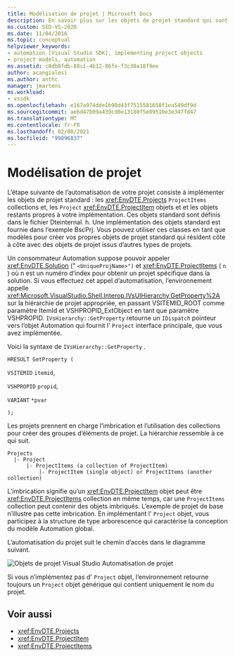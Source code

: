 ```yaml
---
title: Modélisation de projet | Microsoft Docs
description: En savoir plus sur les objets de projet standard qui sont requis pour créer l’automatisation pour votre nouveau type de projet et le chemin d’accès que l’Automation de projet suit.
ms.custom: SEO-VS-2020
ms.date: 11/04/2016
ms.topic: conceptual
helpviewer_keywords:
- automation [Visual Studio SDK], implementing project objects
- project models, automation
ms.assetid: c8db8fdb-88c1-4b12-86fe-f3c30a18f9ee
author: acangialosi
ms.author: anthc
manager: jmartens
ms.workload:
- vssdk
ms.openlocfilehash: e167a974dde1b98d43f7515581658f1ea549df9d
ms.sourcegitcommit: ae6d47b09a439cd0e13180f5e89510e3e347fd47
ms.translationtype: MT
ms.contentlocale: fr-FR
ms.lasthandoff: 02/08/2021
ms.locfileid: "99896837"
---
```

# <a name="project-modeling"></a>Modélisation de projet
L’étape suivante de l’automatisation de votre projet consiste à implémenter les objets de projet standard : les <xref:EnvDTE.Projects> `ProjectItems` collections et, les `Project` <xref:EnvDTE.ProjectItem> objets et et les objets restants propres à votre implémentation. Ces objets standard sont définis dans le fichier Dteinternal. h. Une implémentation des objets standard est fournie dans l’exemple BscPrj. Vous pouvez utiliser ces classes en tant que modèles pour créer vos propres objets de projet standard qui résident côte à côte avec des objets de projet issus d’autres types de projets.

 Un consommateur Automation suppose pouvoir appeler <xref:EnvDTE.Solution> (" `<UniqueProjName>")` et <xref:EnvDTE.ProjectItems> ( `n` ) où n est un numéro d’index pour obtenir un projet spécifique dans la solution. Si vous effectuez cet appel d’automatisation, l’environnement appelle <xref:Microsoft.VisualStudio.Shell.Interop.IVsUIHierarchy.GetProperty%2A> sur la hiérarchie de projet appropriée, en passant VSITEMID_ROOT comme paramètre ItemId et VSHPROPID_ExtObject en tant que paramètre VSHPROPID. `IVsHierarchy::GetProperty` retourne un `IDispatch` pointeur vers l’objet Automation qui fournit l' `Project` interface principale, que vous avez implémentée.

 Voici la syntaxe de `IVsHierarchy::GetProperty` .

 `HRESULT GetProperty (`

 `VSITEMID` `itemid`,

 `VSHPROPID` `propid`,

 `VARIANT` `*pvar`

 `);`

 Les projets prennent en charge l’imbrication et l’utilisation des collections pour créer des groupes d’éléments de projet. La hiérarchie ressemble à ce qui suit.

```
Projects
  |- Project
      |- ProjectItems (a collection of ProjectItem)
          |- ProjectItem (single object) or ProjectItems (another collection)
```

 L’imbrication signifie qu’un <xref:EnvDTE.ProjectItem> objet peut être <xref:EnvDTE.ProjectItems> collection en même temps, car une `ProjectItems` collection peut contenir des objets imbriqués. L’exemple de projet de base n’illustre pas cette imbrication. En implémentant l' `Project` objet, vous participez à la structure de type arborescence qui caractérise la conception du modèle Automation global.

 L’automatisation du projet suit le chemin d’accès dans le diagramme suivant.

 ![Objets de projet Visual Studio](../../extensibility/internals/media/projectobjects.gif "ProjectObjects") Automatisation de projet

 Si vous n’implémentez pas d' `Project` objet, l’environnement retourne toujours un `Project` objet générique qui contient uniquement le nom du projet.

## <a name="see-also"></a>Voir aussi
- <xref:EnvDTE.Projects>
- <xref:EnvDTE.ProjectItem>
- <xref:EnvDTE.ProjectItems>
